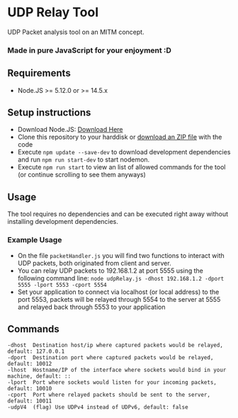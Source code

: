 # UDP Relay Tool
UDP Packet analysis tool on an MITM concept.
### Made in pure JavaScript for your enjoyment :D
## Requirements
- Node.JS >= 5.12.0 or >= 14.5.x

## Setup instructions
- Download Node.JS: [Download Here](https://nodejs.org/en/download/ "Node.JS Download")
- Clone this repository to your harddisk or [download an ZIP file](https://gitlab.com/PANCHO7532/udp-relay/-/archive/master/udp-relay-master.zip "Download .zip here") with the code
- Execute `npm update --save-dev` to download development dependencies and run `npm run start-dev` to start nodemon.
- Execute `npm run start` to view an list of allowed commands for the tool (or continue scrolling to see them anyways)

## Usage
The tool requires no dependencies and can be executed right away without installing development dependencies.
### Example Usage
- On the file `packetHandler.js` you will find two functions to interact with UDP packets, both originated from client and server.
- You can relay UDP packets to 192.168.1.2 at port 5555 using the following command line: `node udpRelay.js -dhost 192.168.1.2 -dport 5555 -lport 5553 -cport 5554`
- Set your application to connect via localhost (or local address) to the port 5553, packets will be relayed through 5554 to the server at 5555 and relayed back through 5553 to your application

## Commands
```
-dhost  Destination host/ip where captured packets would be relayed, default: 127.0.0.1
-dport  Destination port where captured packets would be relayed, default: 10012
-lhost  Hostname/IP of the interface where sockets would bind in your machine, default: ::
-lport  Port where sockets would listen for your incoming packets, default: 10010
-cport  Port where relayed packets should be sent to the server, default: 10011
-udpV4  (flag) Use UDPv4 instead of UDPv6, default: false
```